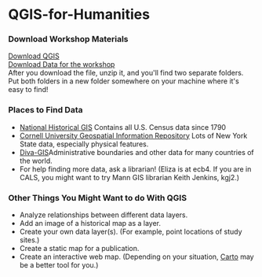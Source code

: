 # QGIS-for-Humanities

### Download Workshop Materials

[Download QGIS](https://qgis.org/en/site/forusers/download.html)  
[Download Data for the workshop](https://cornell.box.com/s/n9z4k9ihlkzw7r200balgkwrikhlurc8)  
After you download the file, unzip it, and you'll find two separate folders. Put both folders in a new folder somewhere on your machine where it's easy to find!

### Places to Find Data
* [National Historical GIS](https://www.nhgis.org) Contains all U.S. Census data since 1790  
* [Cornell University Geospatial Information Repository](https://cugir.library.cornell.edu/) Lots of New York State data, especially physical features.  
* [Diva-GIS](http://www.diva-gis.org/gdata)Administrative boundaries and other data for many countries of the world.  
* For help finding more data, ask a librarian! (Eliza is at ecb4. If you are in CALS, you might want to try Mann GIS librarian Keith Jenkins, kgj2.)

### Other Things You Might Want to do With QGIS
* Analyze relationships between different data layers.  
* Add an image of a historical map as a layer.  
* Create your own data layer(s). (For example, point locations of study sites.)  
* Create a static map for a publication.  
* Create an interactive web map. (Depending on your situation, [Carto](https://cornell.carto.com/signup) may be a better tool for you.)
